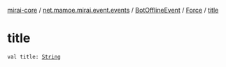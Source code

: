 [mirai-core](../../../index.md) / [net.mamoe.mirai.event.events](../../index.md) / [BotOfflineEvent](../index.md) / [Force](index.md) / [title](./title.md)

# title

`val title: `[`String`](https://kotlinlang.org/api/latest/jvm/stdlib/kotlin/-string/index.html)